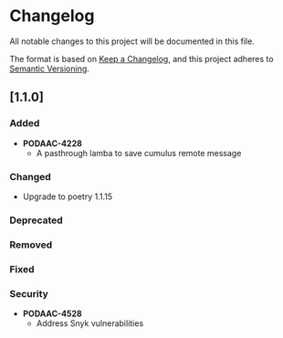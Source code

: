# Changelog

All notable changes to this project will be documented in this file.

The format is based on [Keep a Changelog](http://keepachangelog.com/en/1.0.0/),
and this project adheres to [Semantic Versioning](https://semver.org/spec/v2.0.0.html).

## [1.1.0]

### Added
- **PODAAC-4228**
  - A pasthrough lamba to save cumulus remote message
### Changed
- Upgrade to poetry 1.1.15
### Deprecated
### Removed
### Fixed
### Security
- **PODAAC-4528**
  - Address Snyk vulnerabilities
